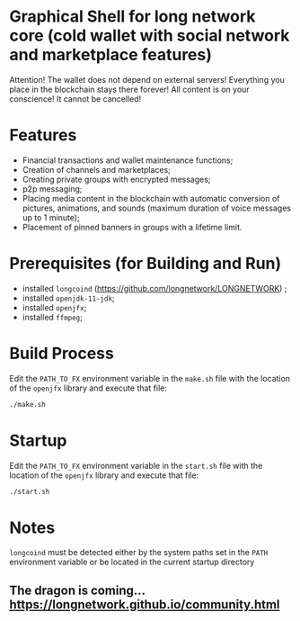 # Graphical Shell for long network core (cold wallet with social network and marketplace features)

Attention! The wallet does not depend on external servers! Everything you place in the blockchain stays there forever! 
All content is on your conscience! It cannot be cancelled!


# Features

* Financial transactions and wallet maintenance functions;
* Creation of channels and marketplaces;
* Creating private groups with encrypted messages;
* p2p messaging;
* Placing media content in the blockchain with automatic conversion of pictures, animations, and sounds 
  (maximum duration of voice messages up to 1 minute);
* Placement of pinned banners in groups with a lifetime limit.


# Prerequisites (for Building and Run)

- installed `longcoind` (https://github.com/longnetwork/LONGNETWORK) ;
- installed `openjdk-11-jdk`;
- installed `openjfx`;
- installed `ffmpeg`;

Build Process
===========================================================================================================================================

Edit the `PATH_TO_FX` environment variable in the `make.sh` file with the location of the `openjfx` library and execute that file:
```bash
./make.sh
```

Startup
===========================================================================================================================================

Edit the `PATH_TO_FX` environment variable in the `start.sh` file with the location of the `openjfx` library and execute that file:
```bash
./start.sh
```

Notes
===========================================================================================================================================

`longcoind` must be detected either by the system paths set in the `PATH` environment variable or be located in the current startup directory


## The dragon is coming...  https://longnetwork.github.io/community.html

